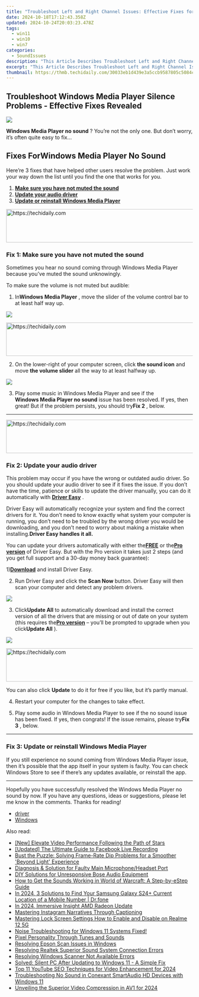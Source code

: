 ```yaml
---
title: "Troubleshoot Left and Right Channel Issues: Effective Fixes for a Clearer Sound Experience"
date: 2024-10-18T17:12:43.358Z
updated: 2024-10-24T20:03:23.478Z
tags:
  - win11
  - win10
  - win7
categories:
  - SoundIssues
description: "This Article Describes Troubleshoot Left and Right Channel Issues: Effective Fixes for a Clearer Sound Experience"
excerpt: "This Article Describes Troubleshoot Left and Right Channel Issues: Effective Fixes for a Clearer Sound Experience"
thumbnail: https://thmb.techidaily.com/30033eb1d439e3a5ccb9587805c5084ce6ce6344b14d88b85b8e477a0430e0fc.jpg
---
```


## Troubleshoot Windows Media Player Silence Problems - Effective Fixes Revealed

![](https://images.drivereasy.com/wp-content/uploads/2019/01/image-150.png)

**Windows Media Player no sound** ? You’re not the only one. But don’t worry, it’s often quite easy to fix…

## Fixes For**Windows Media Player No Sound**

 Here’re 3 fixes that have helped other users resolve the problem. Just work your way down the list until you find the one that works for you.

1. **[Make sure you have not muted the sound](https://tools.techidaily.com/drivereasy/download/)**
2. **[Update your audio driver](https://tools.techidaily.com/drivereasy/download/)**
3. **[Update or reinstall Windows Media Player](https://tools.techidaily.com/drivereasy/download/)**

<!-- affiliate ads begin -->
<a href="https://appsumo.8odi.net/c/5597632/2002019/7443" target="_top" id="2002019">
  <img src="//a.impactradius-go.com/display-ad/7443-2002019" border="0" alt="https://techidaily.com" width="728" height="90"/>
</a>
<img height="0" width="0" src="https://appsumo.8odi.net/i/5597632/2002019/7443" style="position:absolute;visibility:hidden;" border="0" />
<!-- affiliate ads end -->

### Fix 1: Make sure you have not muted the sound

 Sometimes you hear no sound coming through Windows Media Player because you’ve muted the sound unknowingly.

To make sure the volume is not muted but audible:

 1) In**Windows Media Player** , move the slider of the volume control bar to at least half way up.  

![](https://images.drivereasy.com/wp-content/uploads/2019/01/image-151.png)

<!-- affiliate ads begin -->
<a href="https://appsumo.8odi.net/c/5597632/2144309/7443" target="_top" id="2144309">
  <img src="//a.impactradius-go.com/display-ad/7443-2144309" border="0" alt="https://techidaily.com" width="728" height="90"/>
</a>
<img height="0" width="0" src="https://appsumo.8odi.net/i/5597632/2144309/7443" style="position:absolute;visibility:hidden;" border="0" />
<!-- affiliate ads end -->

 2) On the lower-right of your computer screen, click **the sound icon** and move **the volume slider** all the way to at least halfway up.

![](https://images.drivereasy.com/wp-content/uploads/2019/01/image-152.png)

 3) Play some music in Windows Media Player and see if the  
**Windows Media Player no sound** issue has been resolved. If yes, then great! But if the problem persists, you should try**Fix 2** , below.

---

<!-- affiliate ads begin -->
<a href="https://ephamedtechinc.pxf.io/c/5597632/2130531/26400" target="_top" id="2130531">
  <img src="//a.impactradius-go.com/display-ad/26400-2130531" border="0" alt="https://techidaily.com" width="728" height="90"/>
</a>
<img height="0" width="0" src="https://ephamedtechinc.pxf.io/i/5597632/2130531/26400" style="position:absolute;visibility:hidden;" border="0" />
<!-- affiliate ads end -->

### Fix 2: Update your audio driver

 This problem may occur if you have the wrong or outdated audio driver. So you should update your audio driver to see if it fixes the issue. If you don’t have the time, patience or skills to update the driver manually, you can do it automatically with [**Driver Easy**](https://tools.techidaily.com/drivereasy/download/) .

 Driver Easy will automatically recognize your system and find the correct drivers for it. You don’t need to know exactly what system your computer is running, you don’t need to be troubled by the wrong driver you would be downloading, and you don’t need to worry about making a mistake when installing.**Driver Easy handles it all.**

 You can update your drivers automatically with either the[**FREE**](https://tools.techidaily.com/drivereasy/download/) or the[**Pro version**](https://tools.techidaily.com/drivereasy/download/) of Driver Easy. But with the Pro version it takes just 2 steps (and you get full support and a 30-day money back guarantee):

 1)[**Download**](https://tools.techidaily.com/drivereasy/download/) and install Driver Easy.

 2) Run Driver Easy and click the **Scan Now** button. Driver Easy will then scan your computer and detect any problem drivers.  

![](https://images.drivereasy.com/wp-content/uploads/2019/01/image-155.png)

 3) Click**Update All** to automatically download and install the correct version of all the drivers that are missing or out of date on your system (this requires the[**Pro version**](https://tools.techidaily.com/drivereasy/download/) – you’ll be prompted to upgrade when you click**Update All** ).  

![](https://images.drivereasy.com/wp-content/uploads/2019/01/image-154.png)

<!-- affiliate ads begin -->
<a href="https://aligracehair.sjv.io/c/5597632/2115921/19272" target="_top" id="2115921">
  <img src="//a.impactradius-go.com/display-ad/19272-2115921" border="0" alt="https://techidaily.com" width="728" height="90"/>
</a>
<img height="0" width="0" src="https://aligracehair.sjv.io/i/5597632/2115921/19272" style="position:absolute;visibility:hidden;" border="0" />
<!-- affiliate ads end -->

 You can also click **Update** to do it for free if you like, but it’s partly manual.

4) Restart your computer for the changes to take effect.

5) Play some audio in Windows Media Player to see if the no sound issue has been fixed. If yes, then congrats! If the issue remains, please try**Fix 3** , below.

---

### Fix 3: Update or reinstall Windows Media Player

 If you still experience no sound coming from Windows Media Player issue, then it’s possible that the app itself in your system is faulty. You can check Windows Store to see if there’s any updates available, or reinstall the app.

---

 Hopefully you have successfully resolved the Windows Media Player no sound by now. If you have any questions, ideas or suggestions, please let me know in the comments. Thanks for reading!

* [driver](https://tools.techidaily.com/drivereasy/download/)
* [Windows](https://tools.techidaily.com/drivereasy/download/)

<ins class="adsbygoogle"
     style="display:block"
     data-ad-format="autorelaxed"
     data-ad-client="ca-pub-7571918770474297"
     data-ad-slot="1223367746"></ins>

<ins class="adsbygoogle"
     style="display:block"
     data-ad-client="ca-pub-7571918770474297"
     data-ad-slot="8358498916"
     data-ad-format="auto"
     data-full-width-responsive="true"></ins>

<span class="atpl-alsoreadstyle">Also read:</span>
<div><ul>
<li><a href="https://youtube-zero.techidaily.com/levate-video-performance-following-the-path-of-stars/"><u>[New] Elevate Video Performance Following the Path of Stars</u></a></li>
<li><a href="https://visual-screen-recording.techidaily.com/updated-the-ultimate-guide-to-facebook-live-recording/"><u>[Updated] The Ultimate Guide to Facebook Live Recording</u></a></li>
<li><a href="https://tech-revival.techidaily.com/bust-the-puzzle-solving-frame-rate-dip-problems-for-a-smoother-beyond-light-experience/"><u>Bust the Puzzle: Solving Frame-Rate Dip Problems for a Smoother 'Beyond Light' Experience</u></a></li>
<li><a href="https://sound-issues.techidaily.com/diagnosis-and-solution-for-faulty-main-microphoneheadset-port/"><u>Diagnosis & Solution for Faulty Main Microphone/Headset Port</u></a></li>
<li><a href="https://sound-issues.techidaily.com/diy-solutions-for-unresponsive-bose-audio-equipment/"><u>DIY Solutions for Unresponsive Bose Audio Equipment</u></a></li>
<li><a href="https://sound-issues.techidaily.com/how-to-get-the-sounds-working-in-world-of-warcraft-a-step-by-estep-guide/"><u>How to Get the Sounds Working in World of Warcraft: A Step-by-eStep Guide</u></a></li>
<li><a href="https://android-location-track.techidaily.com/in-2024-3-solutions-to-find-your-samsung-galaxy-s24plus-current-location-of-a-mobile-number-drfone-by-drfone-virtual-android/"><u>In 2024, 3 Solutions to Find Your Samsung Galaxy S24+ Current Location of a Mobile Number | Dr.fone</u></a></li>
<li><a href="https://video-capture.techidaily.com/in-2024-immersive-insight-amd-radeon-update/"><u>In 2024, Immersive Insight AMD Radeon Update</u></a></li>
<li><a href="https://instagram-video-recordings.techidaily.com/mastering-instagram-narratives-through-captioning/"><u>Mastering Instagram Narratives Through Captioning</u></a></li>
<li><a href="https://easy-unlock-android.techidaily.com/mastering-lock-screen-settings-how-to-enable-and-disable-on-realme-12-5g-by-drfone-android/"><u>Mastering Lock Screen Settings How to Enable and Disable on Realme 12 5G</u></a></li>
<li><a href="https://sound-issues.techidaily.com/1723016443433-noise-troubleshooting-for-windows-11-systems-fixed/"><u>Noise Troubleshooting for Windows 11 Systems Fixed!</u></a></li>
<li><a href="https://extra-information.techidaily.com/pixel-personality-through-tunes-and-sounds/"><u>Pixel Personality Through Tunes and Sounds</u></a></li>
<li><a href="https://sound-issues.techidaily.com/resolving-epson-scan-issues-in-windows/"><u>Resolving Epson Scan Issues in Windows</u></a></li>
<li><a href="https://sound-issues.techidaily.com/resolving-realtek-superior-sound-system-connection-errors/"><u>Resolving Realtek Superior Sound System Connection Errors</u></a></li>
<li><a href="https://sound-issues.techidaily.com/resolving-windows-scanner-not-available-errors/"><u>Resolving Windows Scanner Not Available Errors</u></a></li>
<li><a href="https://sound-issues.techidaily.com/solved-silent-pc-after-updating-to-windows-11-a-simple-fix/"><u>Solved: Silent PC After Updating to Windows 11 - A Simple Fix</u></a></li>
<li><a href="https://facebook-video-share.techidaily.com/top-11-youtube-seo-techniques-for-video-enhancement-for-2024/"><u>Top 11 YouTube SEO Techniques for Video Enhancement for 2024</u></a></li>
<li><a href="https://sound-issues.techidaily.com/troubleshooting-no-sound-in-conexant-smartaudio-hd-devices-with-windows-11/"><u>Troubleshooting No Sound in Conexant SmartAudio HD Devices with Windows 11</u></a></li>
<li><a href="https://some-approaches.techidaily.com/unveiling-the-superior-video-compression-in-av1-for-2024/"><u>Unveiling the Superior Video Compression in AV1 for 2024</u></a></li>
</ul></div>

